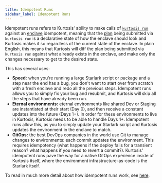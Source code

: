 ```yaml
---
title: Idempotent Runs
sidebar_label: Idempotent Runs
---
```


Idempotent runs refers to Kurtosis' ability to make calls of [`kurtosis run`](../cli-reference/run.md) against an [enclave][enclaves] idempotent, meaning that the [plan](./plan.md) being submitted via `kurtosis run` is a declarative state of how the enclave should look and Kurtosis makes it so regardless of the current state of the enclave. In plain English, this means that Kurtosis will diff the plan being submitted via `kurtosis run` against what already exists in the enclave, and make only the changes necessary to get to the desired state.

This has several uses:

- **Speed:** when you're running a large [Starlark](./starlark.md) script or package and a step near the end has a bug, you don't want to start over from scratch with a fresh enclave and redo all the previous steps. Idempotent runs allows you to simply fix your bug and resubmit, and Kurtosis will skip all the steps that have already been run. 
- **Eternal environments:** eternal environments like shared Dev or Staging are instantiated at their start (Day 0), and then receive a constant updates into the future (Days 1+). In order for these environments to live in Kurtosis, Kurtosis needs to be able to handle Days 1+. Idempotent runs allow this, as you to simply update your Starlark script and Kurtosis updates the environment in the enclave to match.
- **GitOps:** the best DevOps companies in the world use Git to manage changes to environments: each commit updates the environment. This requires idempotency (what happens if the deploy fails for a transient reason? what happens if you need to revert a commit?). Kurtosis' idempotent runs pave the way for a native GitOps experience inside of Kurtosis itself, where the environment infrastructure-as-code is the Starlark itself.

To read in much more detail about how idempotent runs work, see [here](../explanations/how-do-idempotent-runs-work.md).

<!-------------------------- ONLY LINKS BELOW HERE -------------------------------------->
[enclaves]: ./enclaves.md

